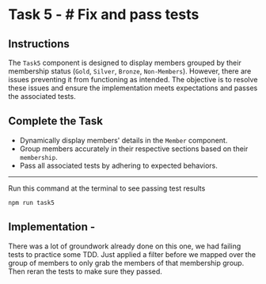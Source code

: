 # Task 5 - # Fix and pass tests

## Instructions

The `Task5` component is designed to display members grouped by their membership
status (`Gold`, `Silver`, `Bronze`, `Non-Members`). However, there are issues
preventing it from functioning as intended. The objective is to resolve these
issues and ensure the implementation meets expectations and passes the associated
tests.

## Complete the Task

- Dynamically display members' details in the `Member` component.
- Group members accurately in their respective sections based on their `membership`.
- Pass all associated tests by adhering to expected behaviors.

___
Run this command at the terminal to see passing test results

```
npm run task5
```

## Implementation - 

There was a lot of groundwork already done on this one, we had failing tests to practice some TDD. Just applied a filter before we mapped over the group of members to only grab the members of that membership group. Then reran the tests to make sure they passed.